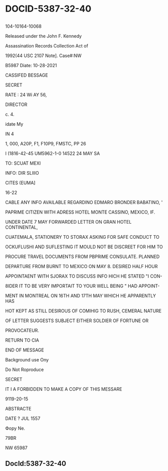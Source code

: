# DOCID-5387-32-40

##
104-10164-10068

Released under the John F. Kennedy

Assassination Records Collection Act of

1992(44 USC 2107 Note]. Case#:NW

B5987 Diate: 10-28-2021

CASSIFED BESSAGE

SECRET

RATE : 24 Wi AY 56,

DIRECTOR

с. 4.

idate My

IN 4

1, 000, A20P, F1, F10P9, FMSTC, PP 26

I (1816-42-45 UM5962-1-0 14522 24 MAY SA

TO: SCUAT MEXI

INFO: DIR SLIIIO

CITES (EUMA]

16-22

CABLE ANY INFO AVAILABLE REGARDINO EDMARO BRONDER BABATINO, '

PAPRIME CITIZEN WITH ADRESS HOTEL MONTE CASSINO, MEXICO, IF.

UNDER DATE 7 MAY FORWARDED LETTER ON GRAN HOTEL CONTINENTAL,

CUATEMALA, STATIONERY TO STORAX ASKING FOR SAFE CONDUCT TO

OCKUFLUSHI AND SUFLESTING IT MOULD NOT BE DISCREET FOR HIM TO

PROCURE TRAVEL DOCUMENTS FROM PBPRIME CONSULATE. PLANNED

DEPARTURE FROM BURNT TO MEXICO ON MAY 8. DESIRED HALF HOUR

APPOINTAENT WITH SJORAX TO DISCUSS INFO HICH HE STATED "I CON-

8IDER IT TO BE VERY IMPORTAIT TO YOUR WELL BEING " HAD APPOINT-

MENT IN MONTREAL ON 16TH AND 17TH MAY WHICH HE APPARENTLY HAS

HOT KEPT AS STILL DESIROUS OF COMIHIG TO RUSH, CEMERAL NATURE

OF LETTER SUGGESTS SUBJECT EITHER SOLDIER OF FORTUNE OR

PROVOCATEUR.

RETURN TO CIA

END OF MESSAGE

Background use Ony

Do Not Roproduce

SECRET

IT I A FORBIDDEN TO MAKE A COPY OF THIS MESSARE

9119-20-15

ABSTRACTE

DATE ? JUL 1557

Фору Ne.

79BR

NW 65987

Docld:5387-32-40
---

